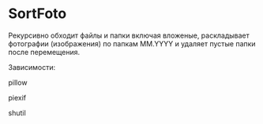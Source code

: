 # SortFoto

Рекурсивно обходит файлы и папки включая вложеные, раскладывает фотографии (изображения) по папкам MM.YYYY и удаляет пустые папки после перемещения.

Зависимости:

pillow

piexif

shutil
